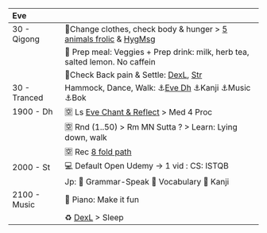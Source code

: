 | Eve      |                                                            |
| :------- | :------------------------------------------------------------------------ |
| 30 - Qigong | :seedling:Change clothes, check body & hunger > [5 animals frolic](https://github.com/ThanhNguyen24590/Process/blob/main/Body/5-Animals.md) & [HygMsg](https://github.com/ThanhNguyen24590/Process/blob/main/Body/HygMsg.md) |
|          | :mushroom: Prep meal: Veggies + Prep drink: milk, herb tea, salted lemon. No caffein  |
|          | :seedling:Check Back pain & Settle: [DexL](https://github.com/ThanhNguyen24590/Process/blob/main/Body/DexL.md), [Str](https://github.com/ThanhNguyen24590/Process/blob/main/Body/Str.md) |
| 30 - Tranced | Hammock, Dance, Walk: :anchor:[Eve Dh](https://www.dhammatalks.org/audio/evening/) :anchor:Kanji :anchor:Music :anchor:Bok |
| 1900 - Dh | :u7a7a: Ls [Eve Chant & Reflect](https://www.dhammatalks.org/chant_index.html) > Med 4 Proc|
|        | :u7a7a: Rnd (1..50) > Rm MN Sutta ? > Learn: Lying down, walk                     |
|        | :u7a7a: Rec [8 fold path](https://github.com/ThanhNguyen24590/Process/blob/main/README.md) |
| 2000 - St | :computer: Default Open Udemy -> 1 vid : CS: ISTQB |
|          | Jp: :fallen_leaf: Grammar-Speak :cherry_blossom: Vocabulary :mount_fuji: Kanji          |
| 2100 - Music |  :musical_keyboard: Piano: Make it fun                                                        |
|    | :recycle: [DexL](https://github.com/ThanhNguyen24590/Process/blob/main/Body/DexL.md) > Sleep |




